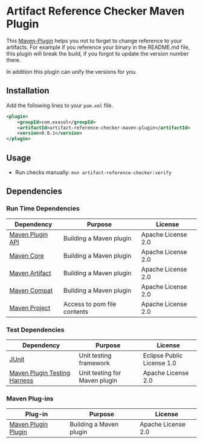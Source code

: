# Artifact Reference Checker Maven Plugin

This [Maven-Plugin](https://maven.apache.org/plugins/index.html) helps you not to forget to change reference to your artifacts.
For example if you reference your binary in the README.md file, this plugin will break the build, if you forgot to update the version number there.

In addition this plugin can unify the versions for you.

## Installation

Add the following lines to your `pom.xml` file.

```xml
<plugin>
    <groupId>com.exasol</groupId>
    <artifactId>artifact-reference-checker-maven-plugin</artifactId>
    <version>0.0.1</version>
</plugin> 
```

## Usage

* Run checks manually: `mvn artifact-reference-checker:verify`
## Dependencies

### Run Time Dependencies

| Dependency                                                                             | Purpose                                                | License                          |
|-------------------------------------------------------------------------------------|--------------------------------------------------------|----------------------------------|
| [Maven Plugin API](http://maven.apache.org/ref/3.6.3/maven-plugin-api/)             | Building a Maven plugin                                | Apache License 2.0               |
| [Maven Core](http://maven.apache.org/ref/3.6.3/maven-core/)                         | Building a Maven plugin                                | Apache License 2.0               |
| [Maven Artifact](https://maven.apache.org/ref/3.3.1/maven-artifact/)                | Building a Maven plugin                                | Apache License 2.0               |
| [Maven Compat](https://maven.apache.org/ref/3.6.3/maven-compat/)                    | Building a Maven plugin                                | Apache License 2.0               |
| [Maven Project][maven-project]                                                      | Access to pom file contents                            | Apache License 2.0               |

### Test Dependencies

| Dependency                                                                             | Purpose                                                | License                          |
|-------------------------------------------------------------------------------------|--------------------------------------------------------|----------------------------------|
| [JUnit](https://junit.org/junit5)                                                   | Unit testing framework                                 | Eclipse Public License 1.0       |
| [Maven Plugin Testing Harness][maven-plugin-testing-harness]                        | Unit testing for Maven plugin                          | Apache License 2.0               |

### Maven Plug-ins

| Plug-in                                                                             | Purpose                                                | License                          |
|-------------------------------------------------------------------------------------|--------------------------------------------------------|----------------------------------|
| [Maven Plugin Plugin](https://maven.apache.org/plugin-tools/maven-plugin-plugin/)   | Building a Maven plugin                                | Apache License 2.0               |

[maven-plugin-testing-harness]: https://maven.apache.org/plugin-testing/maven-plugin-testing-harness/
[maven-project]: https://maven.apache.org/ref/3.5.0/apidocs/org/apache/maven/project/MavenProject.html